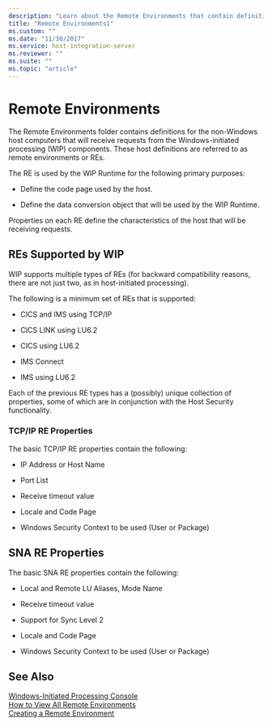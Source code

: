 ```yaml
---
description: "Learn about the Remote Environments that contain definitions for the non-Windows host computers that receive requests from the Windows-initiated processing (WIP) components."
title: "Remote Environments1"
ms.custom: ""
ms.date: "11/30/2017"
ms.service: host-integration-server
ms.reviewer: ""
ms.suite: ""
ms.topic: "article"
---
```

# Remote Environments

The Remote Environments folder contains definitions for the non-Windows host computers that will receive requests from the Windows-initiated processing (WIP) components. These host definitions are referred to as remote environments or REs.  
  
The RE is used by the WIP Runtime for the following primary purposes:  
  
- Define the code page used by the host.  
  
- Define the data conversion object that will be used by the WIP Runtime.  
  
Properties on each RE define the characteristics of the host that will be receiving requests.  
  
## REs Supported by WIP
  
WIP supports multiple types of REs (for backward compatibility reasons, there are not just two, as in host-initiated processing).  
  
The following is a minimum set of REs that is supported:  
  
- CICS and IMS using TCP/IP  
  
- CICS LINK using LU6.2  
  
- CICS using LU6.2  
  
- IMS Connect  
  
- IMS using LU6.2  
  
Each of the previous RE types has a (possibly) unique collection of properties, some of which are in conjunction with the Host Security functionality.  
  
### TCP/IP RE Properties
  
The basic TCP/IP RE properties contain the following:  
  
- IP Address or Host Name  
  
- Port List  
  
- Receive timeout value  
  
- Locale and Code Page  
  
- Windows Security Context to be used (User or Package)  
  
## SNA RE Properties
  
The basic SNA RE properties contain the following:  
  
- Local and Remote LU Aliases, Mode Name  
  
- Receive timeout value  
  
- Support for Sync Level 2  
  
- Locale and Code Page  
  
- Windows Security Context to be used (User or Package)  
  
## See Also
  
 [Windows-Initiated Processing Console](../core/windows-initiated-processing-console1.md)   
 [How to View All Remote Environments](../core/how-to-view-all-remote-environments2.md)   
 [Creating a Remote Environment](../core/creating-a-remote-environment1.md)
